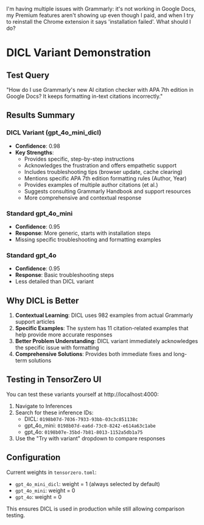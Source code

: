 I'm having multiple issues with Grammarly: it's not working in Google Docs, my Premium features aren't showing up even though I paid, and when I try to reinstall the Chrome extension it says 'installation failed'. What should I do?



# DICL Variant Demonstration

## Test Query
"How do I use Grammarly's new AI citation checker with APA 7th edition in Google Docs? It keeps formatting in-text citations incorrectly."

## Results Summary

### DICL Variant (gpt_4o_mini_dicl)
- **Confidence**: 0.98
- **Key Strengths**:
  - Provides specific, step-by-step instructions
  - Acknowledges the frustration and offers empathetic support
  - Includes troubleshooting tips (browser update, cache clearing)
  - Mentions specific APA 7th edition formatting rules (Author, Year)
  - Provides examples of multiple author citations (et al.)
  - Suggests consulting Grammarly Handbook and support resources
  - More comprehensive and contextual response

### Standard gpt_4o_mini
- **Confidence**: 0.95
- **Response**: More generic, starts with installation steps
- Missing specific troubleshooting and formatting examples

### Standard gpt_4o
- **Confidence**: 0.95
- **Response**: Basic troubleshooting steps
- Less detailed than DICL variant

## Why DICL is Better

1. **Contextual Learning**: DICL uses 982 examples from actual Grammarly support articles
2. **Specific Examples**: The system has 11 citation-related examples that help provide more accurate responses
3. **Better Problem Understanding**: DICL variant immediately acknowledges the specific issue with formatting
4. **Comprehensive Solutions**: Provides both immediate fixes and long-term solutions

## Testing in TensorZero UI

You can test these variants yourself at http://localhost:4000:

1. Navigate to Inferences
2. Search for these inference IDs:
   - DICL: `0198b07d-7036-7933-93bb-03c3c851138c`
   - gpt_4o_mini: `0198b07d-ea6d-73c0-8242-e614a63c1abe`
   - gpt_4o: `0198b07e-35bd-7b81-8013-1152a5db1a75`
3. Use the "Try with variant" dropdown to compare responses

## Configuration

Current weights in `tensorzero.toml`:
- `gpt_4o_mini_dicl`: weight = 1 (always selected by default)
- `gpt_4o_mini`: weight = 0
- `gpt_4o`: weight = 0

This ensures DICL is used in production while still allowing comparison testing.
